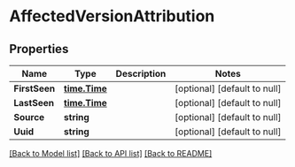 # AffectedVersionAttribution

## Properties
Name | Type | Description | Notes
------------ | ------------- | ------------- | -------------
**FirstSeen** | [**time.Time**](time.Time.md) |  | [optional] [default to null]
**LastSeen** | [**time.Time**](time.Time.md) |  | [optional] [default to null]
**Source** | **string** |  | [optional] [default to null]
**Uuid** | **string** |  | [optional] [default to null]

[[Back to Model list]](../README.md#documentation-for-models) [[Back to API list]](../README.md#documentation-for-api-endpoints) [[Back to README]](../README.md)


